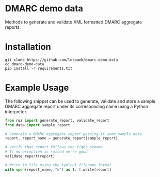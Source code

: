 # DMARC demo data

Methods to generate and validate XML formatted DMARC aggregate reports.

# Installation
```shell
git clone https://github.com/lukpueh/dmarc-demo-data
cd dmarc-demo-data
pip install -r requirements.txt
```

# Example Usage
The following snippet can be used to generate, validate and store a sample
DMARC aggregate report under its corresponding name using a Python
interpreter.

```python
from rua import generate_report, validate_report
from data import sample_report

# Generate a DMARC aggregate report passing it some sample data
report, report_name = generate_report(sample_report)

# Verify that report follows the right schema
# If no exception is raised we're good
validate_report(report)

# Write to file using the typical filename format
with open(report_name, "w") as f: f.write(report)
```